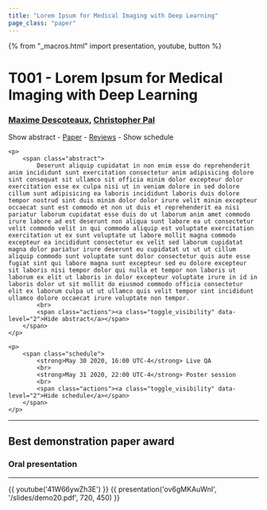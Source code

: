 ```yaml
---
title: "Lorem Ipsum for Medical Imaging with Deep Learning"
page_class: "paper"
---
```


{% from "_macros.html" import presentation, youtube, button %}

# T001 - Lorem Ipsum for Medical Imaging with Deep Learning

### [Maxime Descoteaux](https://chat.midl.io/direct/max.descoteaux), [Christopher Pal](https://chat.midl.io/direct/ChrisPal)

<div class="details">
    <a class="toggle_visibility" data-selector=".abstract" data-level="3">Show abstract</a>
    -
    <a href="http://proceedings.mlr.press/v102/">Paper</a>
    -
    <a href="https://openreview.net/group?id=MIDL.io/2020/Conference">Reviews</a>
    -
    <a class="toggle_visibility" data-selector=".schedule" data-level="3">Show schedule</a>
    
    <p>
        <span class="abstract">
            Deserunt aliquip cupidatat in non enim esse do reprehenderit anim incididunt sunt exercitation consectetur anim adipisicing dolore sint consequat sit ullamco sit officia minim dolor excepteur dolor exercitation esse ex culpa nisi ut in veniam dolore in sed dolore cillum sunt adipisicing ea laboris incididunt laboris duis dolore tempor nostrud sint duis minim dolor dolor irure velit minim excepteur occaecat sunt est commodo et non ut duis et reprehenderit ea nisi pariatur laborum cupidatat esse duis do ut laborum anim amet commodo irure labore ad est deserunt non aliqua sunt labore ea ut consectetur velit commodo velit in qui commodo aliquip est voluptate exercitation exercitation ut ex sunt voluptate ut labore mollit magna commodo excepteur ea incididunt consectetur ex velit sed laborum cupidatat magna dolor pariatur irure deserunt eu cupidatat ut ut ut cillum aliquip commodo sunt voluptate sunt dolor consectetur quis aute esse fugiat sint qui labore magna sunt excepteur sed eu dolore excepteur sit laboris nisi tempor dolor qui nulla et tempor non laboris ut laborum ex elit ut laboris in dolor excepteur voluptate irure in id in laboris dolor ut sit mollit do eiusmod commodo officia consectetur elit ex laborum culpa ut ut ullamco quis velit tempor sint incididunt ullamco dolore occaecat irure voluptate non tempor.
            <br>
            <span class="actions"><a class="toggle_visibility" data-level="2">Hide abstract</a></span>
        </span>
    </p>

    <p>
        <span class="schedule">
            <strong>May 30 2020, 16:00 UTC-4</strong> Live QA
            <br>
            <strong>May 31 2020, 22:00 UTC-4</strong> Poster session
            <br>
            <span class="actions"><a class="toggle_visibility" data-level="2">Hide schedule</a></span>
        </span>
    </p>

<!-- {{ button("Access paper channel", "https://chat.midl.io/channel/t001") }} --></div>

---

## Best demonstration paper award
### Oral presentation

---

{{ youtube('41W66ywZh3E') }}
{{ presentation('ov6gMKAuWnI', '/slides/demo20.pdf', 720, 450) }}